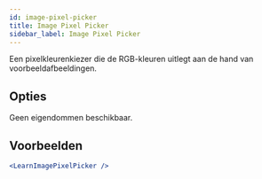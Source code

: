 ```yaml
---
id: image-pixel-picker
title: Image Pixel Picker
sidebar_label: Image Pixel Picker
---
```


Een pixelkleurenkiezer die de RGB-kleuren uitlegt aan de hand van voorbeeldafbeeldingen.

## Opties

Geen eigendommen beschikbaar.

## Voorbeelden

```jsx live
<LearnImagePixelPicker />
```

